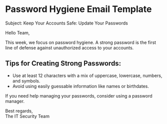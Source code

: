 # Password Hygiene Email Template

Subject: Keep Your Accounts Safe: Update Your Passwords

Hello Team,

This week, we focus on password hygiene. A strong password is the first line of defense against unauthorized access to your accounts.

## Tips for Creating Strong Passwords:
- Use at least 12 characters with a mix of uppercase, lowercase, numbers, and symbols.
- Avoid using easily guessable information like names or birthdates.

If you need help managing your passwords, consider using a password manager.

Best regards,  
The IT Security Team